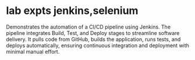 # lab expts jenkins,selenium
Demonstrates the automation of a CI/CD pipeline using Jenkins. The pipeline integrates Build, Test, and Deploy stages to streamline software delivery. It pulls code from GitHub, builds the application, runs tests, and deploys automatically, ensuring continuous integration and deployment with minimal manual effort.
